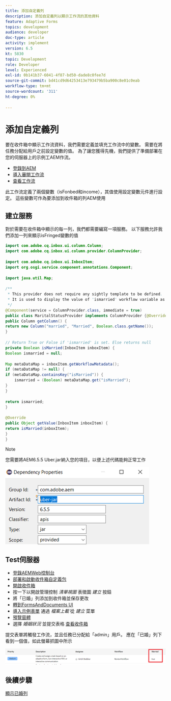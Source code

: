 ```yaml
---
title: 添加自定義列
description: 添加自定義列以顯示工作流的其他資料
feature: Adaptive Forms
topics: development
audience: developer
doc-type: article
activity: implement
version: 6.5
kt: 5830
topic: Development
role: Developer
level: Experienced
exl-id: 0b141b37-6041-4f87-bd50-dade8c0fee7d
source-git-commit: bd41cd9d64253413e793479b5ba900c8e01c0eab
workflow-type: tm+mt
source-wordcount: '311'
ht-degree: 0%

---
```


# 添加自定義列

要在收件箱中顯示工作流資料，我們需要定義並填充工作流中的變數。 需要在將任務分配給用戶之前設定變數的值。 為了讓您獲得先機，我們提供了準備部署在您的伺服器上的示例工AEM作流。

* [登錄到AEM](http://localhost:4502/crx/de/index.jsp)
* [導入審閱工作流](assets/review-workflow.zip)
* [查看工作流](http://localhost:4502/editor.html/conf/global/settings/workflow/models/reviewworkflow.html)

此工作流定義了兩個變數（isFonbed和income），其值使用設定變數元件進行設定。 這些變數可作為要添加到收件箱的列AEM使用

## 建立服務

對於需要在收件箱中顯示的每一列，我們都需要編寫一項服務。 以下服務允許我們添加一列來顯示isFringed變數的值

```java
import com.adobe.cq.inbox.ui.column.Column;
import com.adobe.cq.inbox.ui.column.provider.ColumnProvider;

import com.adobe.cq.inbox.ui.InboxItem;
import org.osgi.service.component.annotations.Component;

import java.util.Map;

/**
 * This provider does not require any sightly template to be defined.
 * It is used to display the value of 'ismarried' workflow variable as a column in inbox
 */
@Component(service = ColumnProvider.class, immediate = true)
public class MaritalStatusProvider implements ColumnProvider {@Override
public Column getColumn() {
return new Column("married", "Married", Boolean.class.getName());
}

// Return True or False if 'ismarried' is set. Else returns null
private Boolean isMarried(InboxItem inboxItem) {
Boolean ismarried = null;

Map metaDataMap = inboxItem.getWorkflowMetadata();
if (metaDataMap != null) {
if (metaDataMap.containsKey("isMarried")) {
    ismarried = (Boolean) metaDataMap.get("isMarried");
}
}

return ismarried;
}

@Override
public Object getValue(InboxItem inboxItem) {
return isMarried(inboxItem);
}
}
```

>[!NOTE]
>
>您需要將AEM6.5.5 Uber.jar納入您的項目，以便上述代碼能夠正常工作

![優步罐](assets/uber-jar.PNG)

## Test伺服器

* [登錄AEMWeb控制台](http://localhost:4502/system/console/bundles)
* [部署和啟動收件箱自定義包](assets/inboxcustomization.inboxcustomization.core-1.0-SNAPSHOT.jar)
* [開啟收件箱](http://localhost:4502/aem/inbox)
* 按一下以開啟管理控制 _清單視圖_ 表徵圖 _建立_ 按鈕
* 將「已婚」列添加到收件箱並保存更改
* [轉到FormsAndDocuments UI](http://localhost:4502/aem/forms.html/content/dam/formsanddocuments)
* [導入示例表單](assets/snap-form.zip) 通過 _檔案上載_ 從 _建立_ 菜單
* [預覽窗體](http://localhost:4502/content/dam/formsanddocuments/snapform/jcr:content?wcmmode=disabled)
* 選擇 _婚姻狀況_ 並提交表格
   [查看收件箱](http://localhost:4502/aem/inbox)

提交表單將觸發工作流，並且任務已分配給「admin」用戶。 應在「已婚」列下看到一個值，如此螢幕抓圖中所示

![已婚人士](assets/married-column.PNG)

## 後續步驟

[顯示已婚列](./use-sightly-template.md)
